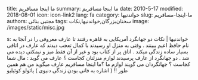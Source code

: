 title: ما اینجا مسافریم
summary: ما اینجا مسافریم
date: 2010-5-17
modified: 2018-08-01
icon:  icon-link2
lang: fa
category: خواندنیها
slug: ما-اینجا-مسافریم
authors: مجتبی بنائی
tags: سخنان‌بزرگان,خواندنیها,نکات
image: /images/static/misc.jpg

s: خواندنیها | نکات      دو جهانگرد آمریکایی به قاهره رفتند تا عارف معروفی را در آنجا به نام حافظ اعیم ببینند . وقتی به منزل او رسیدند با کمال تعجب دیدند که عارف در اتاقی بسیار ساده زندگی میکند . اتاق پر از کتاب بود و غیر از آن فقط میز و نیمکتی دیده می شد . دو جهانگرد از عارف پرسیدند لوازم منزلتان کجاست ؟  عارف می گوید : مال شما کجاست ؟  جهانگردان می گویند لوازم ما ؟ما اینجا مسافریم عارف میگوید من هم همین طور !! ( اشاره به فانی بودن زندگی دنیوی )  پائولو کوئیلیو
